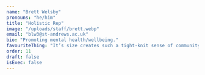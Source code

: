 ```yaml
---
name: "Brett Welsby"
pronouns: "he/him"
title: "Holistic Rep"
image: "/uploads/staff/brett.webp"
email: "blw3@st-andrews.ac.uk"
bio: "Promoting mental health/wellbeing."
favouriteThing: "It’s size creates such a tight-knit sense of community!"
order: 11
draft: false
isExec: false
---
```

